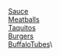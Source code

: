 <a href='Sauce.html'>Sauce</a>\
<a href='Meatballs.html'>Meatballs</a>\
<a href='Taquitos.html'>Taquitos</a>\
<a href='Burgers.html'>Burgers</a>\
<a href='BuffaloTubes.html'>BuffaloTubes</a>\
